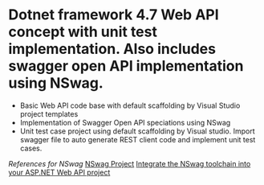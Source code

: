 # Dotnet framework 4.7 Web API concept with unit test implementation. Also includes swagger open API implementation using NSwag.
 - Basic Web API code base with default scaffolding by Visual Studio project templates
 - Implementation of Swagger Open API speciations using NSwag
 - Unit test case project using default scaffolding by Visual studio. Import swagger file to auto generate REST client code and implement unit test cases. 
 
 
 *References for NSwag*
 [NSwag Project](https://github.com/RicoSuter/NSwag)
 [Integrate the NSwag toolchain into your ASP.NET Web API project](https://github.com/RicoSuter/NSwag/wiki/Middlewares)